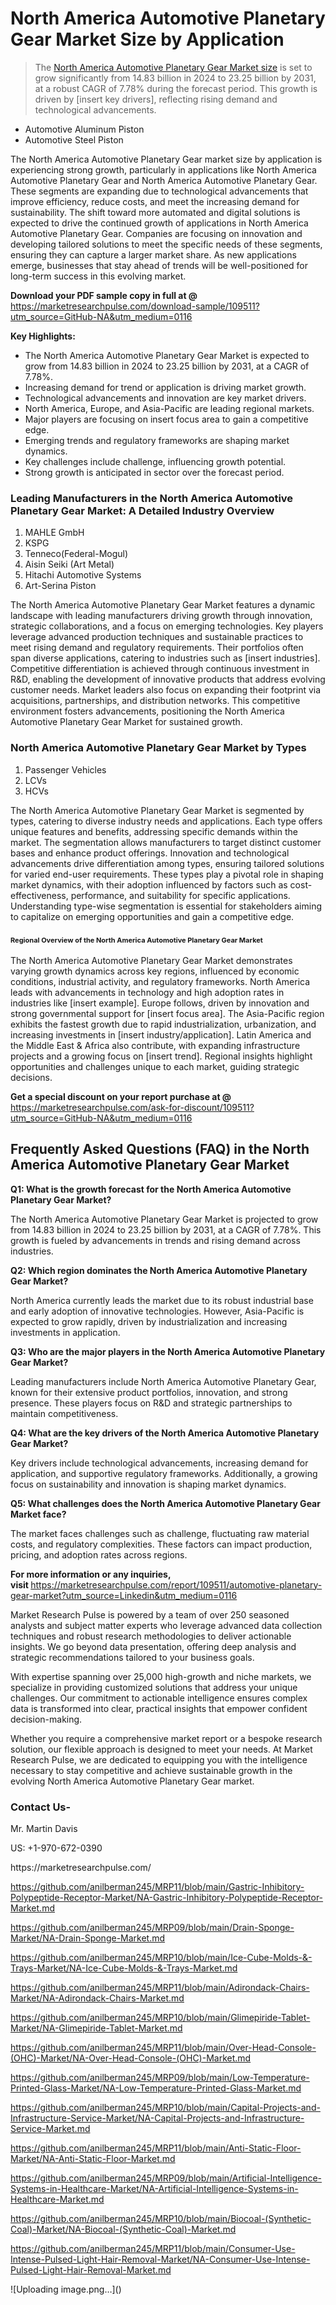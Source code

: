 <h1>North America Automotive Planetary Gear Market&nbsp;Size by Application</h1><blockquote><p>The <a href="https://marketresearchpulse.com/download-sample/109511?utm_source=GitHub-NA&amp;utm_medium=0116">North America Automotive Planetary Gear Market size</a> is set to grow significantly from 14.83 billion in 2024 to 23.25 billion by 2031, at a robust CAGR of 7.78% during the forecast period. This growth is driven by [insert key drivers], reflecting rising demand and technological advancements.</p></blockquote><ul><li>Automotive Aluminum Piston<li> Automotive Steel Piston</li></ul><p>The North America Automotive Planetary Gear market size by application is experiencing strong growth, particularly in applications like North America Automotive Planetary Gear and North America Automotive Planetary Gear. These segments are expanding due to technological advancements that improve efficiency, reduce costs, and meet the increasing demand for sustainability. The shift toward more automated and digital solutions is expected to drive the continued growth of applications in North America Automotive Planetary Gear. Companies are focusing on innovation and developing tailored solutions to meet the specific needs of these segments, ensuring they can capture a larger market share. As new applications emerge, businesses that stay ahead of trends will be well-positioned for long-term success in this evolving market.</p><p><strong>Download your PDF sample copy in full at @ </strong><a href="https://marketresearchpulse.com/download-sample/109511?utm_source=GitHub-NA&amp;utm_medium=0116">https://marketresearchpulse.com/download-sample/109511?utm_source=GitHub-NA&amp;utm_medium=0116</a></p><p><strong>Key Highlights: </strong></p><ul><li>The North America Automotive Planetary Gear Market is expected to grow from 14.83 billion in 2024 to 23.25 billion by 2031, at a CAGR of 7.78%.</li><li>Increasing demand for trend or application is driving market growth.</li><li>Technological advancements and innovation are key market drivers.</li><li>North America, Europe, and Asia-Pacific are leading regional markets.</li><li>Major players are focusing on insert focus area to gain a competitive edge.</li><li>Emerging trends and regulatory frameworks are shaping market dynamics.</li><li>Key challenges include challenge, influencing growth potential.</li><li>Strong growth is anticipated in sector over the forecast period.</li></ul><h3>Leading Manufacturers in the North America Automotive Planetary Gear Market: A Detailed Industry Overview</h3><ol><li>MAHLE GmbH</li><li>KSPG</li><li>Tenneco(Federal-Mogul)</li><li>Aisin Seiki (Art Metal)</li><li>Hitachi Automotive Systems</li><li>Art-Serina Piston</li></ol><div class="flex max-w-full flex-col flex-grow"><div class="min-h-8 text-message flex w-full flex-col items-end gap-2 whitespace-normal break-words [.text-message+&amp;]:mt-5" dir="auto" data-message-author-role="assistant" data-message-id="fd8432e4-4910-450d-b182-61b7bfb0a01f" data-message-model-slug="gpt-4o"><div class="flex w-full flex-col gap-1 empty:hidden first:pt-[3px]"><div class="markdown prose w-full break-words dark:prose-invert light"><p>The North America Automotive Planetary Gear Market features a dynamic landscape with leading manufacturers driving growth through innovation, strategic collaborations, and a focus on emerging technologies. Key players leverage advanced production techniques and sustainable practices to meet rising demand and regulatory requirements. Their portfolios often span diverse applications, catering to industries such as [insert industries]. Competitive differentiation is achieved through continuous investment in R&amp;D, enabling the development of innovative products that address evolving customer needs. Market leaders also focus on expanding their footprint via acquisitions, partnerships, and distribution networks. This competitive environment fosters advancements, positioning the North America Automotive Planetary Gear Market for sustained growth.</p></div></div></div></div><h3>North America Automotive Planetary Gear Market by Types</h3><ol><li>Passenger Vehicles<li> LCVs<li> HCVs</li></ol><div class="flex max-w-full flex-col flex-grow"><div class="min-h-8 text-message flex w-full flex-col items-end gap-2 whitespace-normal break-words [.text-message+&amp;]:mt-5" dir="auto" data-message-author-role="assistant" data-message-id="084470be-0bb7-4664-bddf-5156b4f41249" data-message-model-slug="gpt-4o-mini"><div class="flex w-full flex-col gap-1 empty:hidden first:pt-[3px]"><div class="markdown prose w-full break-words dark:prose-invert light"><p>The North America Automotive Planetary Gear Market is segmented by types, catering to diverse industry needs and applications. Each type offers unique features and benefits, addressing specific demands within the market. The segmentation allows manufacturers to target distinct customer bases and enhance product offerings. Innovation and technological advancements drive differentiation among types, ensuring tailored solutions for varied end-user requirements. These types play a pivotal role in shaping market dynamics, with their adoption influenced by factors such as cost-effectiveness, performance, and suitability for specific applications. Understanding type-wise segmentation is essential for stakeholders aiming to capitalize on emerging opportunities and gain a competitive edge.</p></div></div></div></div><h3><span style="font-size: 11px;">Regional Overview of the North America Automotive Planetary Gear Market</span></h3><div class="flex max-w-full flex-col flex-grow"><div class="min-h-8 text-message flex w-full flex-col items-end gap-2 whitespace-normal break-words [.text-message+&amp;]:mt-5" dir="auto" data-message-author-role="assistant" data-message-id="e9038762-ce64-4e30-91c9-9bd413514231" data-message-model-slug="gpt-4o-mini"><div class="flex w-full flex-col gap-1 empty:hidden first:pt-[3px]"><div class="markdown prose w-full break-words dark:prose-invert light"><p>The North America Automotive Planetary Gear Market demonstrates varying growth dynamics across key regions, influenced by economic conditions, industrial activity, and regulatory frameworks. North America leads with advancements in technology and high adoption rates in industries like [insert example]. Europe follows, driven by innovation and strong governmental support for [insert focus area]. The Asia-Pacific region exhibits the fastest growth due to rapid industrialization, urbanization, and increasing investments in [insert industry/application]. Latin America and the Middle East &amp; Africa also contribute, with expanding infrastructure projects and a growing focus on [insert trend]. Regional insights highlight opportunities and challenges unique to each market, guiding strategic decisions.</p></div></div></div></div><p><strong>Get a special discount on your report purchase at @ </strong><a href="https://marketresearchpulse.com/ask-for-discount/109511?utm_source=GitHub-NA&amp;utm_medium=0116">https://marketresearchpulse.com/ask-for-discount/109511?utm_source=GitHub-NA&amp;utm_medium=0116</a></p><h2>Frequently Asked Questions (FAQ) in the North America Automotive Planetary Gear Market</h2><p><strong>Q1: What is the growth forecast for the North America Automotive Planetary Gear Market?</strong></p><p>The North America Automotive Planetary Gear Market is projected to grow from 14.83 billion in 2024 to 23.25 billion by 2031, at a CAGR of 7.78%. This growth is fueled by advancements in trends and rising demand across industries.</p><p><strong>Q2: Which region dominates the North America Automotive Planetary Gear Market?</strong></p><p>North America currently leads the market due to its robust industrial base and early adoption of innovative technologies. However, Asia-Pacific is expected to grow rapidly, driven by industrialization and increasing investments in application.</p><p><strong>Q3: Who are the major players in the North America Automotive Planetary Gear Market?</strong></p><p>Leading manufacturers include North America Automotive Planetary Gear, known for their extensive product portfolios, innovation, and strong presence. These players focus on R&amp;D and strategic partnerships to maintain competitiveness.</p><p><strong>Q4: What are the key drivers of the North America Automotive Planetary Gear Market?</strong></p><p>Key drivers include technological advancements, increasing demand for application, and supportive regulatory frameworks. Additionally, a growing focus on sustainability and innovation is shaping market dynamics.</p><p><strong>Q5: What challenges does the North America Automotive Planetary Gear Market face?</strong></p><p>The market faces challenges such as challenge, fluctuating raw material costs, and regulatory complexities. These factors can impact production, pricing, and adoption rates across regions.</p><p><strong>For more information or any inquiries, visit&nbsp;</strong><a href="https://marketresearchpulse.com/report/109511/automotive-planetary-gear-market?utm_source=Linkedin&utm_medium=0116">https://marketresearchpulse.com/report/109511/automotive-planetary-gear-market?utm_source=Linkedin&utm_medium=0116</a></p><p>Market Research Pulse is powered by a team of over 250 seasoned analysts and subject matter experts who leverage advanced data collection techniques and robust research methodologies to deliver actionable insights. We go beyond data presentation, offering deep analysis and strategic recommendations tailored to your business goals.</p><p>With expertise spanning over 25,000 high-growth and niche markets, we specialize in providing customized solutions that address your unique challenges. Our commitment to actionable intelligence ensures complex data is transformed into clear, practical insights that empower confident decision-making.</p><p>Whether you require a comprehensive market report or a bespoke research solution, our flexible approach is designed to meet your needs. At Market Research Pulse, we are dedicated to equipping you with the intelligence necessary to stay competitive and achieve sustainable growth in the evolving North America Automotive Planetary Gear market.</p><h3><strong>Contact Us-</strong></h3><p>Mr. Martin Davis</p><p>US: +1-970-672-0390</p><p>https://marketresearchpulse.com/</p><p><a href="https://github.com/anilberman245/MRP11/blob/main/Gastric-Inhibitory-Polypeptide-Receptor-Market/NA-Gastric-Inhibitory-Polypeptide-Receptor-Market.md">https://github.com/anilberman245/MRP11/blob/main/Gastric-Inhibitory-Polypeptide-Receptor-Market/NA-Gastric-Inhibitory-Polypeptide-Receptor-Market.md</a></p><p><a href="https://github.com/anilberman245/MRP09/blob/main/Drain-Sponge-Market/NA-Drain-Sponge-Market.md">https://github.com/anilberman245/MRP09/blob/main/Drain-Sponge-Market/NA-Drain-Sponge-Market.md</a></p><p><a href="https://github.com/anilberman245/MRP10/blob/main/Ice-Cube-Molds-&-Trays-Market/NA-Ice-Cube-Molds-&-Trays-Market.md">https://github.com/anilberman245/MRP10/blob/main/Ice-Cube-Molds-&-Trays-Market/NA-Ice-Cube-Molds-&-Trays-Market.md</a></p><p><a href="https://github.com/anilberman245/MRP11/blob/main/Adirondack-Chairs-Market/NA-Adirondack-Chairs-Market.md">https://github.com/anilberman245/MRP11/blob/main/Adirondack-Chairs-Market/NA-Adirondack-Chairs-Market.md</a></p><p><a href="https://github.com/anilberman245/MRP10/blob/main/Glimepiride-Tablet-Market/NA-Glimepiride-Tablet-Market.md">https://github.com/anilberman245/MRP10/blob/main/Glimepiride-Tablet-Market/NA-Glimepiride-Tablet-Market.md</a></p><p><a href="https://github.com/anilberman245/MRP11/blob/main/Over-Head-Console-(OHC)-Market/NA-Over-Head-Console-(OHC)-Market.md">https://github.com/anilberman245/MRP11/blob/main/Over-Head-Console-(OHC)-Market/NA-Over-Head-Console-(OHC)-Market.md</a></p><p><a href="https://github.com/anilberman245/MRP09/blob/main/Low-Temperature-Printed-Glass-Market/NA-Low-Temperature-Printed-Glass-Market.md">https://github.com/anilberman245/MRP09/blob/main/Low-Temperature-Printed-Glass-Market/NA-Low-Temperature-Printed-Glass-Market.md</a></p><p><a href="https://github.com/anilberman245/MRP10/blob/main/Capital-Projects-and-Infrastructure-Service-Market/NA-Capital-Projects-and-Infrastructure-Service-Market.md">https://github.com/anilberman245/MRP10/blob/main/Capital-Projects-and-Infrastructure-Service-Market/NA-Capital-Projects-and-Infrastructure-Service-Market.md</a></p><p><a href="https://github.com/anilberman245/MRP11/blob/main/Anti-Static-Floor-Market/NA-Anti-Static-Floor-Market.md">https://github.com/anilberman245/MRP11/blob/main/Anti-Static-Floor-Market/NA-Anti-Static-Floor-Market.md</a></p><p><a href="https://github.com/anilberman245/MRP09/blob/main/Artificial-Intelligence-Systems-in-Healthcare-Market/NA-Artificial-Intelligence-Systems-in-Healthcare-Market.md">https://github.com/anilberman245/MRP09/blob/main/Artificial-Intelligence-Systems-in-Healthcare-Market/NA-Artificial-Intelligence-Systems-in-Healthcare-Market.md</a></p><p><a href="https://github.com/anilberman245/MRP10/blob/main/Biocoal-(Synthetic-Coal)-Market/NA-Biocoal-(Synthetic-Coal)-Market.md">https://github.com/anilberman245/MRP10/blob/main/Biocoal-(Synthetic-Coal)-Market/NA-Biocoal-(Synthetic-Coal)-Market.md</a></p><p><a href="https://github.com/anilberman245/MRP11/blob/main/Consumer-Use-Intense-Pulsed-Light-Hair-Removal-Market/NA-Consumer-Use-Intense-Pulsed-Light-Hair-Removal-Market.md">https://github.com/anilberman245/MRP11/blob/main/Consumer-Use-Intense-Pulsed-Light-Hair-Removal-Market/NA-Consumer-Use-Intense-Pulsed-Light-Hair-Removal-Market.md</a></p>
![Uploading image.png…]()
